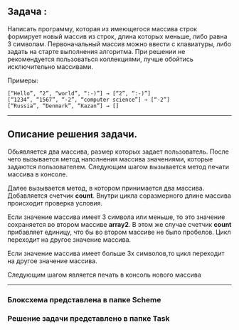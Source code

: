 ## Задача :

Написать программу, которая из имеющегося массива строк формирует новый массив из строк, длина которых меньше, либо равна 3 символам. Первоначальный массив можно ввести с клавиатуры, либо задать на старте выполнения алгоритма. При решении не рекомендуется пользоваться коллекциями, лучше обойтись исключительно массивами.

Примеры:

    [“Hello”, “2”, “world”, “:-)”] → [“2”, “:-)”]
    [“1234”, “1567”, “-2”, “computer science”] → [“-2”]
    [“Russia”, “Denmark”, “Kazan”] → []

___

## Описание решения задачи.

Обьявляется два массива, размер которых задает пользователь. После чего вызывается метод наполнения массива значениями, которые задаются пользователем. Следующим шагом вызывается метод печати массива в консоле.

Далее вызывается метод, в котором принимается два массива. Добавляется счетчик **count**. Внутри цикла соразмерного длине массива происходит проверка условия. 

Если значение массива имеет 3 символа или меньше, то это значение сохраняется во втором массиве **array2**. В этом же случае счетчик **count** прибавляет единицу, что бы во втором массиве не было пробелов. Цикл переходит на другое значение массива.

Если значение массива имеет больше 3х символов,то цикл переходит на другое значение массива.

Следующим шагом является печать в консоль нового массива
___
### Блоксхема представлена в папке Scheme
### Решение задачи представлено в папке Task